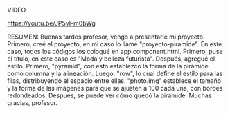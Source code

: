 VIDEO 

https://youtu.be/JP5vI-m0bWg

RESUMEN:
Buenas tardes profesor, vengo a presentarle mi proyecto. Primero, creé el proyecto, en mi caso lo llamé "proyecto-piramide". En este caso, todos los códigos los coloqué en app.component.html. Primero, puse el título, en este caso es "Moda y belleza futurista". Después, agregué el estilo. Primero, "pyramid", con esto establezco la forma de la pirámide como columna y la alineación. Luego, "row", lo cual define el estilo para las filas, distribuyendo el espacio entre ellas. "photo.img" establece el tamaño y la forma de las imágenes para que se ajusten a 100 cada una, con bordes redondeados. Después, se puede ver cómo quedó la pirámide. Muchas gracias, profesor.